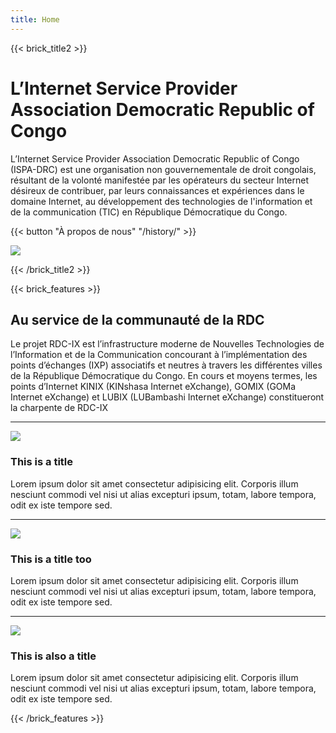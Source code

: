 ```yaml
---
title: Home
---
```

{{< brick_title2 >}}

# L’Internet Service Provider Association Democratic Republic of Congo

L’Internet Service Provider Association Democratic Republic of Congo (ISPA-DRC) est une organisation non gouvernementale de droit congolais, résultant de la volonté manifestée par les opérateurs du secteur Internet désireux de contribuer, par leurs connaissances et expériences dans le domaine Internet, au développement des technologies de l'information et de la communication (TIC) en République Démocratique du Congo.

{{< button "À propos de nous" "/history/" >}}

![](/uploads/photos/bricks.png)

{{< /brick_title2 >}}

{{< brick_features >}}

## Au service de la communauté de la RDC

Le projet RDC-IX  est l’infrastructure moderne de Nouvelles Technologies de l’Information et de la Communication concourant à l’implémentation des points d’échanges (IXP) associatifs et neutres à travers les différentes villes de la République Démocratique du Congo. En cours et moyens termes, les points d’Internet KINIX (KINshasa Internet eXchange), GOMIX (GOMa Internet eXchange) et LUBIX (LUBambashi Internet eXchange) constitueront la charpente de RDC-IX

---

![](/img/icons/material-symbols/200/rounded/auto_awesome_mosaic.svg)

### This is a title

Lorem ipsum dolor sit amet consectetur adipisicing elit. Corporis illum nesciunt commodi vel nisi ut alias excepturi ipsum, totam, labore tempora, odit ex iste tempore sed.

---

![](/img/icons/material-symbols/200/rounded/performance_max.svg)

### This is a title too

Lorem ipsum dolor sit amet consectetur adipisicing elit. Corporis illum nesciunt commodi vel nisi ut alias excepturi ipsum, totam, labore tempora, odit ex iste tempore sed.

---

![](/img/icons/material-symbols/200/rounded/design_services.svg)

### This is also a title

Lorem ipsum dolor sit amet consectetur adipisicing elit. Corporis illum nesciunt commodi vel nisi ut alias excepturi ipsum, totam, labore tempora, odit ex iste tempore sed.

{{< /brick_features >}}
